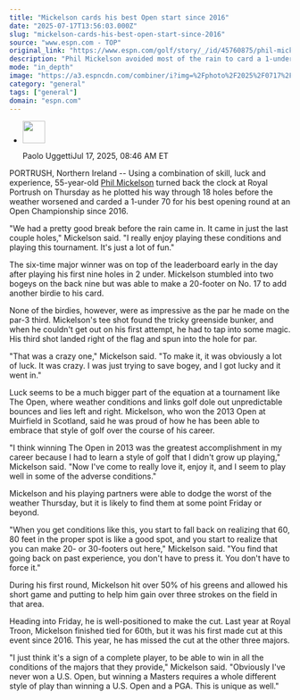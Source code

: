 ```yaml
---
title: "Mickelson cards his best Open start since 2016"
date: "2025-07-17T13:56:03.000Z"
slug: "mickelson-cards-his-best-open-start-since-2016"
source: "www.espn.com - TOP"
original_link: "https://www.espn.com/golf/story/_/id/45760875/phil-mickelson-catches-break-best-open-start-years"
description: "Phil Mickelson avoided most of the rain to card a 1-under 70 for his best opening round at an Open Championship since 2016."
mode: "in_depth"
image: "https://a3.espncdn.com/combiner/i?img=%2Fphoto%2F2025%2F0717%2Fr1520191_1296x729_16%2D9.jpg"
category: "general"
tags: ["general"]
domain: "espn.com"
---
```

<div id="readability-page-1" class="page"><div><div><ul><li><p><img src="https://a.espncdn.com/combiner/i?img=/i/columnists/full/uggetti_paolo.png&amp;h=80&amp;w=80&amp;scale=crop" alt="" width="40" height="40"></p><p>Paolo Uggetti<span>Jul 17, 2025, 08:46 AM ET</span></p></li></ul></div><p>PORTRUSH, Northern Ireland -- Using a combination of skill, luck and experience, 55-year-old <a data-player-guid="622fce94-22b9-eba8-74e0-98fe8a022b83" href="https://www.espn.com/golf/player/_/id/308/phil-mickelson">Phil Mickelson</a> turned back the clock at Royal Portrush on Thursday as he plotted his way through 18 holes before the weather worsened and carded a 1-under 70 for his best opening round at an Open Championship since 2016.</p><p>"We had a pretty good break before the rain came in. It came in just the last couple holes," Mickelson said. "I really enjoy playing these conditions and playing this tournament. It's just a lot of fun."</p><p>The six-time major winner was on top of the leaderboard early in the day after playing his first nine holes in 2 under. Mickelson stumbled into two bogeys on the back nine but was able to make a 20-footer on No. 17 to add another birdie to his card.</p><p>None of the birdies, however, were as impressive as the par he made on the par-3 third. Mickelson's tee shot found the tricky greenside bunker, and when he couldn't get out on his first attempt, he had to tap into some magic. His third shot landed right of the flag and spun into the hole for par.</p><p>"That was a crazy one," Mickelson said. "To make it, it was obviously a lot of luck. It was crazy. I was just trying to save bogey, and I got lucky and it went in."</p><p>Luck seems to be a much bigger part of the equation at a tournament like The Open, where weather conditions and links golf dole out unpredictable bounces and lies left and right. Mickelson, who won the 2013 Open at Muirfield in Scotland, said he was proud of how he has been able to embrace that style of golf over the course of his career.</p><p>"I think winning The Open in 2013 was the greatest accomplishment in my career because I had to learn a style of golf that I didn't grow up playing," Mickelson said. "Now I've come to really love it, enjoy it, and I seem to play well in some of the adverse conditions."</p><p>Mickelson and his playing partners were able to dodge the worst of the weather Thursday, but it is likely to find them at some point Friday or beyond.</p><p>"When you get conditions like this, you start to fall back on realizing that 60, 80 feet in the proper spot is like a good spot, and you start to realize that you can make 20- or 30-footers out here," Mickelson said. "You find that going back on past experience, you don't have to press it. You don't have to force it."</p><p>During his first round, Mickelson hit over 50% of his greens and allowed his short game and putting to help him gain over three strokes on the field in that area.</p><p>Heading into Friday, he is well-positioned to make the cut. Last year at Royal Troon, Mickelson finished tied for 60th, but it was his first made cut at this event since 2016. This year, he has missed the cut at the other three majors.</p><p>"I just think it's a sign of a complete player, to be able to win in all the conditions of the majors that they provide," Mickelson said. "Obviously I've never won a U.S. Open, but winning a Masters requires a whole different style of play than winning a U.S. Open and a PGA. This is unique as well."</p>
</div></div>
